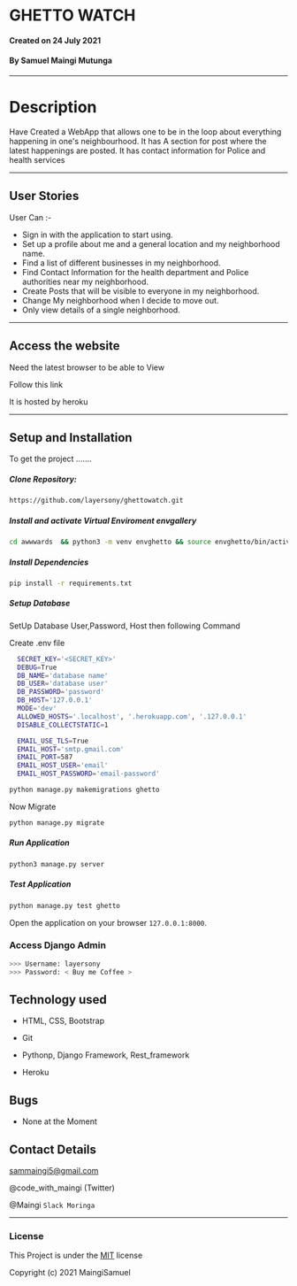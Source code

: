 # GHETTO WATCH 

#### Created on 24 July 2021
#### By Samuel Maingi Mutunga

---
# Description  
Have Created a WebApp that allows one to be in the loop about everything happening in one's neighbourhood. It has A section for post where the latest happenings are posted. It has contact information for Police and health services 

---
## User Stories  
User Can :-

* Sign in with the application to start using.
* Set up a profile about me and a general location and my neighborhood name.
* Find a list of different businesses in my neighborhood.
* Find Contact Information for the health department and Police authorities near my neighborhood.
* Create Posts that will be visible to everyone in my neighborhood.
* Change My neighborhood when I decide to move out.
* Only view details of a single neighborhood.

---
## Access the website
Need the latest browser to be able to View

Follow this link 

It is hosted by heroku

---

## Setup and Installation  
To get the project .......  
  
##### Clone Repository:  
 ```bash 
https://github.com/layersony/ghettowatch.git
```
##### Install and activate Virtual Enviroment envgallery  
 ```bash 
cd awwwards  && python3 -m venv envghetto && source envghetto/bin/activate 
```  
##### Install Dependencies  
 ```bash 
 pip install -r requirements.txt 
```  
##### Setup Database  
  SetUp Database User,Password, Host then following Command  

  Create .env file
```bash
  SECRET_KEY='<SECRET_KEY>'
  DEBUG=True 
  DB_NAME='database name'
  DB_USER='database user'
  DB_PASSWORD='password'
  DB_HOST='127.0.0.1'
  MODE='dev'
  ALLOWED_HOSTS='.localhost', '.herokuapp.com', '.127.0.0.1'
  DISABLE_COLLECTSTATIC=1

  EMAIL_USE_TLS=True
  EMAIL_HOST='smtp.gmail.com'
  EMAIL_PORT=587
  EMAIL_HOST_USER='email'
  EMAIL_HOST_PASSWORD='email-password'
```

 ```bash 
python manage.py makemigrations ghetto 
 ``` 
 Now Migrate  
 ```bash 
 python manage.py migrate 
```
##### Run Application  
 ```bash 
 python3 manage.py server 
```
##### Test Application  
 ```bash 
 python manage.py test ghetto
```
Open the application on your browser `127.0.0.1:8000`.  
  
### Access Django Admin
```bash
>>> Username: layersony
>>> Password: < Buy me Coffee >
```
## Technology used  
  
* HTML, CSS, Bootstrap

* Git

* Pythonp, Django Framework, Rest_framework

* Heroku 
  
  
## Bugs  
* None at the Moment
  
## Contact Details
sammaingi5@gmail.com

@code_with_maingi (Twitter)

@Maingi `Slack Moringa`

---

### License
This Project is under the [MIT](LICENSE) license

Copyright (c) 2021 MaingiSamuel